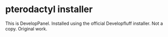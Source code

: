 # pterodactyl installer
This is DevelopPanel.
Installed using the official Developfluff installer.
Not a copy. Original work.
